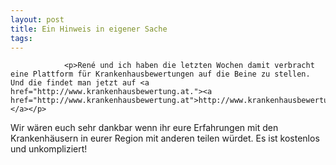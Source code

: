 ```yaml
---
layout: post
title: Ein Hinweis in eigener Sache
tags:
---
```



                <p>René und ich haben die letzten Wochen damit verbracht eine Plattform für Krankenhausbewertungen auf die Beine zu stellen. Und die findet man jetzt auf <a href="http://www.krankenhausbewertung.at."><a href="http://www.krankenhausbewertung.at">http://www.krankenhausbewertung.at</a>.</a></p>
<p>Wir wären euch sehr dankbar wenn ihr eure Erfahrungen mit den Krankenhäusern in eurer Region mit anderen teilen würdet. Es ist kostenlos und unkompliziert!</p>
